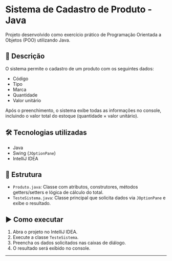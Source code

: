 # Sistema de Cadastro de Produto - Java

Projeto desenvolvido como exercício prático de Programação Orientada a Objetos (POO) utilizando Java.

## 📄 Descrição

O sistema permite o cadastro de um produto com os seguintes dados:
- Código
- Tipo
- Marca
- Quantidade
- Valor unitário

Após o preenchimento, o sistema exibe todas as informações no console, incluindo o valor total do estoque (quantidade × valor unitário).

## 🛠️ Tecnologias utilizadas

- Java
- Swing (`JOptionPane`)
- IntelliJ IDEA

## 📂 Estrutura

- `Produto.java`: Classe com atributos, construtores, métodos getters/setters e lógica de cálculo do total.
- `TesteSistema.java`: Classe principal que solicita dados via `JOptionPane` e exibe o resultado.

## ▶️ Como executar

1. Abra o projeto no IntelliJ IDEA.
2. Execute a classe `TesteSistema`.
3. Preencha os dados solicitados nas caixas de diálogo.
4. O resultado será exibido no console.

---
